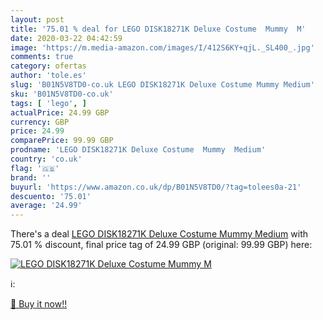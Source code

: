 ```yaml
---
layout: post
title: '75.01 % deal for LEGO DISK18271K Deluxe Costume  Mummy  M'
date: 2020-03-22 04:42:59
image: 'https://m.media-amazon.com/images/I/412S6KY+qjL._SL400_.jpg'
comments: true
category: ofertas
author: 'tole.es'
slug: 'B01N5V8TD0-co.uk LEGO DISK18271K Deluxe Costume Mummy Medium'
sku: 'B01N5V8TD0-co.uk'
tags: [ 'lego', ]
actualPrice: 24.99 GBP
currency: GBP
price: 24.99
comparePrice: 99.99 GBP
prodname: 'LEGO DISK18271K Deluxe Costume  Mummy  Medium'
country: 'co.uk'
flag: '🇬🇧'
brand: ''
buyurl: 'https://www.amazon.co.uk/dp/B01N5V8TD0/?tag=tolees0a-21'
descuento: '75.01'
average: '24.99'
---
```


There's a deal [LEGO DISK18271K Deluxe Costume  Mummy  Medium](https://www.amazon.co.uk/dp/B01N5V8TD0/?tag=tolees0a-21)  with  75.01 % discount, final price tag of  24.99 GBP (original: 99.99 GBP) here:

[![LEGO DISK18271K Deluxe Costume  Mummy  M](https://m.media-amazon.com/images/I/412S6KY+qjL._SL400_.jpg)](https://www.amazon.co.uk/dp/B01N5V8TD0/?tag=tolees0a-21)

ℹ️:


[🛒 Buy it now!!](https://www.amazon.co.uk/dp/B01N5V8TD0/?tag=tolees0a-21)
